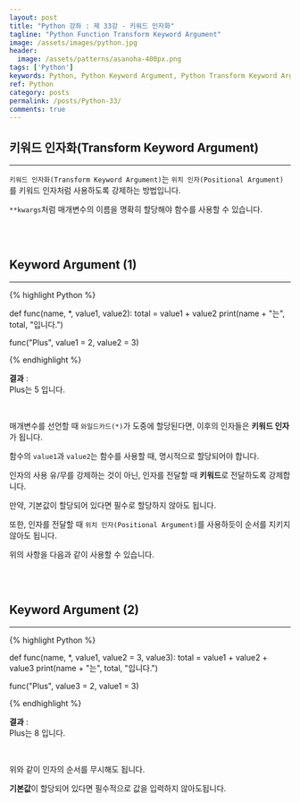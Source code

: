 ```yaml
---
layout: post
title: "Python 강좌 : 제 33강 - 키워드 인자화"
tagline: "Python Function Transform Keyword Argument"
image: /assets/images/python.jpg
header:
  image: /assets/patterns/asanoha-400px.png
tags: ['Python']
keywords: Python, Python Keyword Argument, Python Transform Keyword Argument
ref: Python
category: posts
permalink: /posts/Python-33/
comments: true
---
```


## 키워드 인자화(Transform Keyword Argument) ##
----------

`키워드 인자화(Transform Keyword Argument)`는 `위치 인자(Positional Argument)`를 키워드 인자처럼 사용하도록 강제하는 방법입니다.

`**kwargs`처럼 매개변수의 이름을 명확히 할당해야 함수를 사용할 수 있습니다.


<br>
<br>

## Keyword Argument (1) ##
----------

{% highlight Python %}

def func(name, *, value1, value2):
    total = value1 + value2
    print(name + "는", total, "입니다.")

func("Plus", value1 = 2, value2 = 3)

{% endhighlight %}

**결과**
:    
Plus는 5 입니다. <br>

<br>

매개변수를 선언할 때 `와일드카드(*)`가 도중에 할당된다면, 이후의 인자들은 **키워드 인자**가 됩니다.

함수의 `value1`과 `value2`는 함수를 사용할 때, 명시적으로 할당되어야 합니다.

인자의 사용 유/무를 강제하는 것이 아닌, 인자를 전달할 때 **키워드**로 전달하도록 강제합니다.

만약, 기본값이 할당되어 있다면 필수로 할당하지 않아도 됩니다.

또한, 인자를 전달할 때 `위치 인자(Positional Argument)`를 사용하듯이 순서를 지키지 않아도 됩니다.

위의 사항을 다음과 같이 사용할 수 있습니다.

<br>
<br>

## Keyword Argument (2) ##
----------

{% highlight Python %}

def func(name, *, value1, value2 = 3, value3):
    total = value1 + value2 + value3
    print(name + "는", total, "입니다.")

func("Plus", value3 = 2, value1 = 3)

{% endhighlight %}

**결과**
:    
Plus는 8 입니다. <br>

<br>

위와 같이 인자의 순서를 무시해도 됩니다.

**기본값**이 할당되어 있다면 필수적으로 값을 입력하지 않아도됩니다.